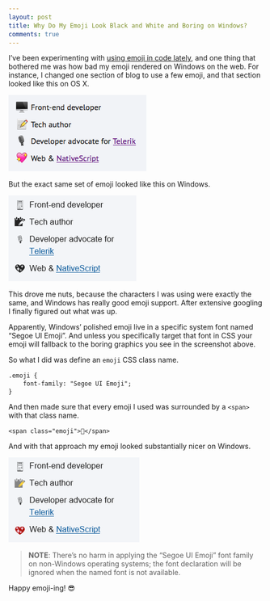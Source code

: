 ```yaml
---
layout: post
title: Why Do My Emoji Look Black and White and Boring on Windows?
comments: true
---
```


I’ve been experimenting with [using emoji in code lately](/2016/06/10/emoji-and-coding/), and one thing that bothered me was how bad my emoji rendered on Windows on the web. For instance, I changed one section of blog to use a few emoji, and that section looked like this on OS X.

<img src="/images/posts/2016-06-15/emoji-os-x.png" class="plain">

But the exact same set of emoji looked like this on Windows.

<img src="/images/posts/2016-06-15/emoji-windows.png" class="plain">

This drove me nuts, because the characters I was using were exactly the same, and Windows has really good emoji support. After extensive googling I finally figured out what was up.

Apparently, Windows’ polished emoji live in a specific system font named “Segoe UI Emoji”. And unless you specifically target that font in CSS your emoji will fallback to the boring graphics you see in the screenshot above.

So what I did was define an `emoji` CSS class name.

<pre class="language-css"><code class="language-css">.emoji {
    font-family: "Segoe UI Emoji";
}
</code></pre>

And then made sure that every emoji I used was surrounded by a `<span>` with that class name.

<pre class="language-markup"><code class="language-markup">&lt;span class="emoji"&gt;🚀&lt;/span&gt;
</code></pre>

And with that approach my emoji looked substantially nicer on Windows.

<img src="/images/posts/2016-06-15/emoji-windows-fixed.png" class="plain">

> **NOTE**: There’s no harm in applying the “Segoe UI Emoji” font family on non-Windows operating systems; the font declaration will be ignored when the named font is not available.

Happy emoji-ing! <span class="emoji">😎</span>